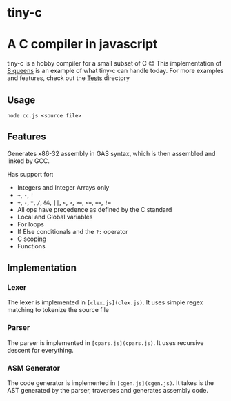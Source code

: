 # tiny-c

# A C compiler in javascript
tiny-c is a hobby compiler for a small subset of C :blush: This implementation of [8 queens](Tests/8queens.c) is an example of what tiny-c can handle today. For more examples and features, check out the [Tests](Tests) directory 

## Usage
`node cc.js <source file>`

## Features

Generates x86-32 assembly in GAS syntax, which is then assembled and linked by GCC.

Has support for: 

- Integers and Integer Arrays only
- `~`, `-`, `!`
- `+`, `-`, `*`, `/`, `&&`, `||`, `<`, `>`, `>=`, `<=`, `==`, `!=`
- All ops have precedence as defined by the C standard
- Local and Global variables
- For loops
- If Else conditionals and the `?:` operator
- C scoping
- Functions

## Implementation

### Lexer

The lexer is implemented in `[clex.js](clex.js)`. It uses simple regex matching to tokenize the source file

### Parser

The parser is implemented in `[cpars.js](cpars.js)`. It uses recursive descent for everything.

### ASM Generator

The code generator is implemented in `[cgen.js](cgen.js)`. It takes is the AST generated by the parser, traverses and generates assembly code.


